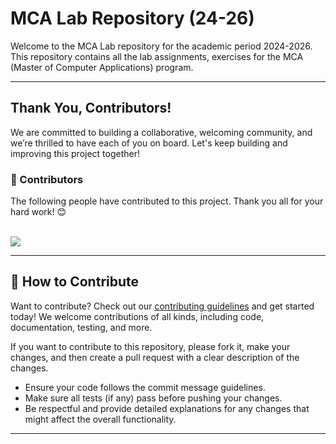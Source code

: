 # MCA Lab Repository (24-26)

Welcome to the MCA Lab repository for the academic period 2024-2026. This repository contains all the lab assignments, exercises for the MCA (Master of Computer Applications) program.


---


## Thank You, Contributors!

We are committed to building a collaborative, welcoming community, and we’re thrilled to have each of you on board. Let's keep building and improving this project together!


### 👥 Contributors

The following people have contributed to this project. Thank you all for your hard work! 😊
<br>
<br>

<a href="https://github.com/deep-kH/MCA/graphs/contributors">
  <img src="https://contrib.rocks/image?repo=deep-kH/MCA" />
</a>



---


## 🌟 How to Contribute

Want to contribute? Check out our [contributing guidelines](CONTRIBUTING.md) and get started today! We welcome contributions of all kinds, including code, documentation, testing, and more.

If you want to contribute to this repository, please fork it, make your changes, and then create a pull request with a clear description of the changes.

- Ensure your code follows the commit message guidelines.
- Make sure all tests (if any) pass before pushing your changes.
- Be respectful and provide detailed explanations for any changes that might affect the overall functionality.

---
